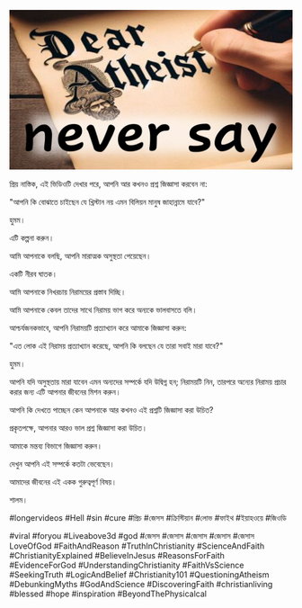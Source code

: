 ![Video cover image](../cover-2.jpg "cover photo")

প্রিয় নাস্তিক, এই ভিডিওটি দেখার পরে, আপনি আর কখনও প্রশ্ন জিজ্ঞাসা করবেন না:

"আপনি কি বোঝাতে চাইছেন যে খ্রিস্টান নয় এমন বিলিয়ন মানুষ জাহান্নামে যাবে?"

হুমম।

এটি কল্পনা করুন।

আমি আপনাকে বলছি, আপনি মারাত্মক অসুস্থতা পেয়েছেন।

একটি নীরব ঘাতক।

আমি আপনাকে নিখরচায় নিরাময়ের প্রস্তাব দিচ্ছি।

আমি আপনাকে কেবল তাদের সাথে নিরাময় ভাগ করে অন্যকে ভালবাসতে বলি।

আশ্চর্যজনকভাবে, আপনি নিরাময়টি প্রত্যাখ্যান করে আমাকে জিজ্ঞাসা করুন:

"এত লোক এই নিরাময় প্রত্যাখ্যান করেছে, আপনি কি বলছেন যে তারা সবাই মারা যাবে?"

হুমম।

আপনি যদি অসুস্থতায় মারা যাবেন এমন অন্যদের সম্পর্কে যদি উদ্বিগ্ন হন; নিরাময়টি নিন, তারপরে অন্যের নিরাময় প্রচার করার জন্য এটি আপনার জীবনের মিশন করুন।

আপনি কি দেখতে পাচ্ছেন কেন আপনাকে আর কখনও এই প্রশ্নটি জিজ্ঞাসা করা উচিত?

প্রকৃতপক্ষে, আপনার আরও ভাল প্রশ্ন জিজ্ঞাসা করা উচিত।

আমাকে মন্তব্য বিভাগে জিজ্ঞাসা করুন।

দেখুন আপনি এই সম্পর্কে কতটা ভেবেছেন।

আমাদের জীবনের এই একক গুরুত্বপূর্ণ বিষয়।

শালম।

#longervideos #Hell #sin #cure #প্রিচ #জেসস #ক্রিস্টিয়ান #লোভ #ফাইথ #ইয়াহওয়ে #জিওডি

#viral #foryou #Liveabove3d #god #জেসস #জেসাস #জেসাস #জেসাস #জেসাস LoveOfGod #FaithAndReason #TruthInChristianity #ScienceAndFaith #ChristianityExplained #BelieveInJesus #ReasonsForFaith #EvidenceForGod #UnderstandingChristianity #FaithVsScience #SeekingTruth #LogicAndBelief #Christianity101 #QuestioningAtheism #DebunkingMyths #GodAndScience #DiscoveringFaith #christianliving #blessed #hope #inspiration #BeyondThePhysicalcal